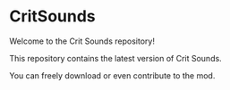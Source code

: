 # CritSounds
Welcome to the Crit Sounds repository!

This repository contains the latest version of Crit Sounds.

You can freely download or even contribute to the mod.